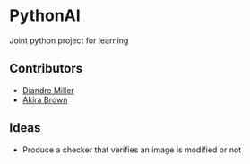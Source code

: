 # PythonAI

Joint python project for learning

## Contributors

- [Diandre Miller](https://github.com/DiandreMiller)
- [Akira Brown](https://github.com/AkiraBrown)

## Ideas

- Produce a checker that verifies an image is modified or not
